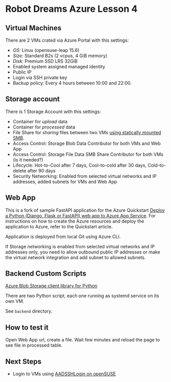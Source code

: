 # Robot Dreams Azure Lesson 4

## Virtual Machines

There are 2 VMs crated via Azure Portal with this settings:

- *OS:* Linux (opensuse-leap 15.6)
- *Size:* Standard B2s (2 vcpus, 4 GiB memory)
- *Disk:* Premium SSD LRS 32GiB
- Enabled system assigned managed identity
- Public IP
- Login via SSH private key
- Backup policy: Every 4 hours between 10:00 and 22:00.

## Storage account

There is 1 Storage Account with this settings:
- Container for *upload* data
- Container for *processed* data
- File Share for *sharing* files between two VMs [using statically mounted SMB](https://learn.microsoft.com/en-us/azure/storage/files/storage-how-to-use-files-linux?tabs=SLES%2Csmb311).
- Access Control: Storage Blob Data Contributor for both VMs and Web App
- Access Control: Storage File Data SMB Share Contributor for both VMs (is it needed?)
- Lifecycle: Hot-to-Cool after 7 days, Cool-to-cold after 30 days, Cold-to-delete after 90 days
- Security Networking: Enabled from selected virtual networks and IP addresses, added subnets for VMs and Web App

## Web App

This is a fork of sample FastAPI application for the Azure Quickstart [Deploy a
Python (Django, Flask or FastAPI) web app to Azure App
Service](https://docs.microsoft.com/en-us/azure/app-service/quickstart-python).
For instructions on how to create the Azure resources and deploy the application
to Azure, refer to the Quickstart article.

Application is deployed from local Git using Azure CLI.

If Storage networking is enabled from selected virtual networks and IP addresses
only, you need to allow outbound public IP addresses or make the virtual network
integration and add subnet to allowed subnets.

## Backend Custom Scripts

[Azure Blob Storage client library for Python](https://learn.microsoft.com/en-us/azure/storage/blobs/storage-quickstart-blobs-python?tabs=managed-identity%2Croles-azure-portal%2Csign-in-azure-cli&pivots=blob-storage-quickstart-scratch)

There are two Python script, each one running as systemd service on its own VM.

See `backend` directory.

## How to test it

Open Web App url, create a file. Wait few minutes and reload the page to see file in processed table.

## Next Steps

- Login to VMs using [AADSSHLogin on openSUSE](https://learn.microsoft.com/en-us/entra/identity/devices/howto-vm-sign-in-azure-ad-linux)
